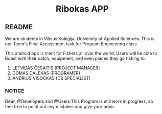 # <p align="center"> Ribokas APP

## README

We are students in Vilnius Kolegija. University of Applied Sciences. This is our Team's Final Accessment task for Program Engineering class.

This android app is ment for Fishers all over the world. Users will be able to Boast with their catch, equipment, and even places they go fishing to.

1. LETVIDAS ČESAITIS (PROJECT MANAGER)
2. DOMAS DALEKAS (PROGRAMER)
3. ANDRIUS VISOCKAS (DB SPECIALIST)

### NOTICE

Dear, @Developers and @Users
This Program is still work in progress, so feel free to point out any mistakes and give your advic
